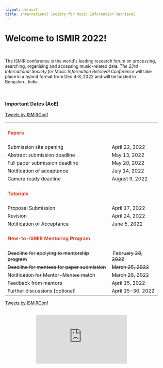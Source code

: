 ```yaml
---
layout: default
title: International Society for Music Information Retrieval
---
```

# Welcome to ISMIR 2022!
<!-- <div class="hwrap"><div class="hmove"><div class="hitem">
    <p> <strong> New-to-ISMIR mentoring program has started: <a style="color:red" href="https://ismir2022.ismir.net/diversity/mentoring"> Inviting Applications </a>[Deadline: <strike>25 Feb, 2022</strike> 28 Feb, 2022] </strong></p>
    </div></div></div> -->
<!-- <div style="display:inline-block; margin-top:40px">
    <div style="width:35%; float:left;">
    <h3> Important Dates (AoE)</h3>
    <h4 style="color:#DB442A">Papers</h4>
    <p> Submission site opening: April 22, 2022 </p>
    <p> Abstract submission deadline: May 13, 2022 </p>
    <p> Full paper submission deadline: May 20, 2022 </p>
    <p> Notification of acceptance: July 14, 2022 </p>
    <p> Camera ready deadline: August 9, 2022 </p>
    <h4 style="color:#DB442A">Tutorials</h4>
    <p> Proposal Submission: April 17, 2022 </p>
    <p> Revision: April 24, 2022 </p>
    <p> Notification of Acceptance: June 5, 2022 </p>
    <h4 style="color:#DB442A">New-to-ISMIR Mentoring Program</h4>
    <strike><p>Deadline for applying to mentorship program: February 28, 2022</p></strike>
    <p>Deadline for mentees for paper submission: March 25, 2022</p>
    <p>Notification for Mentor-Mentee match: March 28, 2022</p>
    <p>Feedback from mentors: April 15, 2022</p>
    <p>Further discussions [optional]: April 15-30, 2022</p>
    <br>
    </div>
    <div style="width:60%; float:right;">
    <p>The ISMIR conference is the world's leading research forum on processing, searching, organising and accessing music-related data. <em>The 23rd International Society for Music Information Retrieval Conference</em> will take place in a hybrid format from Dec 4-8, 2022 and will be hosted in Bengaluru, India.</p>
    <p align="center"><iframe width="560" height="315" src="https://www.youtube.com/embed/F1mYxLbYHfg" title="YouTube video player" frameborder="0" allow="accelerometer; autoplay; clipboard-write; encrypted-media; gyroscope; picture-in-picture" allowfullscreen></iframe></p>
    </div>
    <!-- <div style="width:19%; float:right;">
    <a class="twitter-timeline" data-width="500" data-height="700" data-theme="light" href="https://twitter.com/ISMIRConf?ref_src=twsrc%5Etfw">Tweets by ISMIRConf</a> <script async src="https://platform.twitter.com/widgets.js" charset="utf-8"></script>
    <a href="https://twitter.com/ISMIRConf?ref_src=twsrc%5Etfw" class="twitter-follow-button" data-show-count="false">Follow @ISMIRConf</a><script async src="https://platform.twitter.com/widgets.js" charset="utf-8"></script>
    </div> -->
<!-- </div> -->
<br>
<p>The ISMIR conference is the world's leading research forum on processing, searching, organising and accessing music-related data. <em>The 23rd International Society for Music Information Retrieval Conference</em> will take place in a hybrid format from Dec 4-8, 2022 and will be hosted in Bengaluru, India.</p>
<br>

<h3>Important Dates (AoE)</h3>

<div class="tiwit"><a class="twitter-timeline" data-width="400" data-height="550" href="https://twitter.com/ISMIRConf?ref_src=twsrc%5Etfw">Tweets by ISMIRConf</a> <script async src="https://platform.twitter.com/widgets.js" charset="utf-8"></script></div>

<table class="dutab" rules=none>
    <tr class="mubx">
        <td><h4><span style="color:#DB442A">Papers</span></h4></td>
        <td> </td>
    </tr>
    <tr class="mubx">
        <td>Submission site opening</td>
        <td> April 22, 2022 </td>
    </tr>
    <tr class="mubx">
        <td>Abstract submission deadline</td>
        <td> May 13, 2022 </td>
    </tr>
    <tr class="mubx">
        <td>Full paper submission deadline</td>
        <td> May 20, 2022 </td>
    </tr>
    <tr class="mubx">
        <td>Notification of acceptance</td>
        <td> July 14, 2022 </td>
    </tr>
    <tr class="mubx">
        <td>Camera ready deadline</td>
        <td> August 9, 2022 </td>
    </tr>
    <tr class="mubx">
        <td><h4><span style="color:#DB442A">Tutorials</span></h4></td>
        <td> </td>
    </tr>
    <tr class="mubx">
        <td>Proposal Submission</td>
        <td> April 17, 2022 </td>
    </tr>
    <tr class="mubx">
        <td>Revision</td>
        <td>April 24, 2022</td>
    </tr>
    <tr class="mubx">
        <td>Notification of Acceptance</td>
        <td>June 5, 2022</td>
    </tr>
    <tr class="mubx">
        <td><h4><span style="color:#DB442A">New-to-ISMIR Mentoring Program</span></h4></td>
        <td> </td>
    </tr>
    <tr class="mubx">
        <td><span style="text-decoration:line-through">Deadline for applying to mentorship program</span></td>
        <td>&nbsp;<span style="text-decoration:line-through">February 28, 2022</span></td>
    </tr>
    <tr class="mubx">
        <td><span style="text-decoration:line-through">Deadline for mentees for paper submission</span></td>
        <td><span style="text-decoration:line-through">March 25, 2022</span></td>
    </tr>
    <tr class="mubx">
        <td><span style="text-decoration:line-through">Notification for Mentor-Mentee match</span></td>
        <td><span style="text-decoration:line-through">March 28, 2022</span></td>
    </tr>
    <tr class="mubx">
        <td>Feedback from mentors</td>
        <td>April 15, 2022</td>
    </tr>
    <tr class="mubx">
        <td>Further discussions [optional]</td>
        <td>April 15-30, 2022</td>
    </tr>
</table>

<div class="itwit"><a class="twitter-timeline" data-width="250" data-height="400" href="https://twitter.com/ISMIRConf?ref_src=twsrc%5Etfw">Tweets by ISMIRConf</a> <script async src="https://platform.twitter.com/widgets.js" charset="utf-8"></script></div>

<!-- | **Important Dates (AoE)** | | <a class="twitter-timeline" data-width="500" data-height="400" href="https://twitter.com/ISMIRConf?ref_src=twsrc%5Etfw">Tweets by ISMIRConf</a> <script async src="https://platform.twitter.com/widgets.js" charset="utf-8"></script>|
|:--------|---------:|:-------:|
|**<span style="color:#DB442A">Papers</span>**| |^^|
|:--------|---------:|:-------:|
| Submission site opening | April 22, 2022 |^^|
| Abstract submission deadline | May 13, 2022 |^^|
| Full paper submission deadline | May 20, 2022 |^^|
| Notification of acceptance | July 14, 2022 |^^|
| Camera ready deadline | August 9, 2022 |^^|
|**<span style="color:#DB442A">Tutorials</span>**| |^^|
|:--------|---------:|:-------:|
| Proposal Submission | April 17, 2022 |^^|
| Revision | April 24, 2022 |^^|
| Notification of Acceptance | June 5, 2022 |^^|
|**<span style="color:#DB442A">New-to-ISMIR Mentoring Program</span>**| |^^|
|:--------|---------:|:-------:|
| <span style="text-decoration:line-through">Deadline for applying to mentorship program</span>**  |  &nbsp;<span style="text-decoration:line-through">February 28, 2022</span> |^^|
| Deadline for mentees for paper submission | March 25, 2022 |^^|
| Notification for Mentor-Mentee match | March 28, 2022 |^^|
| Feedback from mentors | April 15, 2022 |^^|
| Further discussions [optional | April 15-30, 2022 |^^| -->

<!-- |<span style="color:#DB442A">Papers</span>| |
|:--------|---------:|
| Submission site opening | April 22, 2022 |
| Abstract submission deadline | May 13, 2022 |
| Full paper submission deadline | May 20, 2022 |
| Notification of acceptance | July 14, 2022 |
| Camera ready deadline | August 9, 2022 |
|**<span style="color:#DB442A">Tutorials</span>**| |
|:--------|---------:|
| Proposal Submission | April 17, 2022 |
| Revision | April 24, 2022 |
| Notification of Acceptance | June 5, 2022 |
|**<span style="color:#DB442A">New-to-ISMIR Mentoring Program</span>**| |
|:--------|---------:|
| <span style="text-decoration:line-through">Deadline for applying to mentorship program</span>** |   <span style="text-decoration:line-through">February 28, 2022</span> |
| Deadline for mentees for paper submission | March 25, 2022 |
| Notification for Mentor-Mentee match | March 28, 2022 |
| Feedback from mentors | April 15, 2022 |
| Further discussions [optional | April 15-30, 2022 | -->

<!-- <a class="twitter-timeline" data-width="500" data-height="400" href="https://twitter.com/ISMIRConf?ref_src=twsrc%5Etfw">Tweets by ISMIRConf</a> <script async src="https://platform.twitter.com/widgets.js" charset="utf-8"></script>
{: .center-align}
<br><br> -->
<br>
<p align="center"><iframe width="300" height="160" src="https://www.youtube.com/embed/F1mYxLbYHfg" title="YouTube video player" frameborder="0" allow="accelerometer; autoplay; clipboard-write; encrypted-media; gyroscope; picture-in-picture" allowfullscreen></iframe></p>
<!-- <div class="embed-responsive embed-responsive-16by9">
  <p align="center"><iframe width="150" class="embed-responsive-item" src="https://www.youtube.com/embed/F1mYxLbYHfg"></iframe></p>
</div> -->
<br>
<!-- <p align="center"><a href="https://twitter.com/ISMIRConf?ref_src=twsrc%5Etfw" class="twitter-follow-button" data-show-count="false" data-show-screen-name="false"></a><script async src="https://platform.twitter.com/widgets.js" charset="utf-8"></script></p> -->
